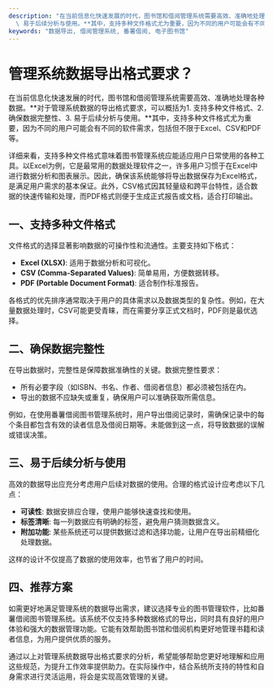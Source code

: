 ```yaml
---
description: "在当前信息化快速发展的时代，图书馆和借阅管理系统需要高效、准确地处理各种数据。**对于管理系统数据的导出格式要求，可以概括为1. 支持多种文件格式、2. 确保数据完整性、3.\
  \ 易于后续分析与使用。**其中，支持多种文件格式尤为重要，因为不同的用户可能会有不同的软件需求，包括但不限于Excel、CSV和PDF等。"
keywords: "数据导出, 借阅管理系统, 番薯借阅, 电子图书馆"
---
```

# 管理系统数据导出格式要求？

在当前信息化快速发展的时代，图书馆和借阅管理系统需要高效、准确地处理各种数据。**对于管理系统数据的导出格式要求，可以概括为1. 支持多种文件格式、2. 确保数据完整性、3. 易于后续分析与使用。**其中，支持多种文件格式尤为重要，因为不同的用户可能会有不同的软件需求，包括但不限于Excel、CSV和PDF等。

详细来看，支持多种文件格式意味着图书管理系统应能适应用户日常使用的各种工具。以Excel为例，它是最常用的数据处理软件之一，许多用户习惯于在Excel中进行数据分析和图表展示。因此，确保该系统能够将导出数据保存为Excel格式，是满足用户需求的基本保证。此外，CSV格式因其轻量级和跨平台特性，适合数据的快速传输和处理，而PDF格式则便于生成正式报告或文档，适合打印输出。

## **一、支持多种文件格式**

文件格式的选择显著影响数据的可操作性和流通性。主要支持如下格式：

- **Excel (XLSX)**: 适用于数据分析和可视化。
- **CSV (Comma-Separated Values)**: 简单易用，方便数据转移。
- **PDF (Portable Document Format)**: 适合制作标准报告。

各格式的优先排序通常取决于用户的具体需求以及数据类型的复杂性。例如，在大量数据处理时，CSV可能更受青睐，而在需要分享正式文档时，PDF则是最优选择。

## **二、确保数据完整性**

在导出数据时，完整性是保障数据准确性的关键。数据完整性要求：

- 所有必要字段（如ISBN、书名、作者、借阅者信息）都必须被包括在内。
- 导出的数据不应缺失或重复，确保用户可以准确获取所需信息。

例如，在使用番薯借阅图书管理系统时，用户导出借阅记录时，需确保记录中的每个条目都包含有效的读者信息及借阅日期等。未能做到这一点，将导致数据的误解或错误决策。

## **三、易于后续分析与使用**

高效的数据导出应充分考虑用户后续对数据的使用。合理的格式设计应考虑以下几点：

- **可读性**: 数据安排应合理，使用户能够快速查找和使用。
- **标签清晰**: 每一列数据应有明确的标签，避免用户猜测数据含义。
- **附加功能**: 某些系统还可以提供数据过滤和选择功能，让用户在导出前精细化处理数据。

这样的设计不仅提高了数据的使用效率，也节省了用户的时间。

## **四、推荐方案**

如需更好地满足管理系统的数据导出需求，建议选择专业的图书管理软件，比如番薯借阅图书管理系统。该系统不仅支持多种数据格式的导出，同时具有良好的用户体验和强大的数据管理功能。它能有效帮助图书馆和借阅机构更好地管理书籍和读者信息，为用户提供优质的服务。

通过以上对管理系统数据导出格式要求的分析，希望能够帮助您更好地理解和应用这些规范，为提升工作效率提供助力。在实际操作中，结合系统所支持的特性和自身需求进行灵活运用，将会是实现高效管理的关键。
